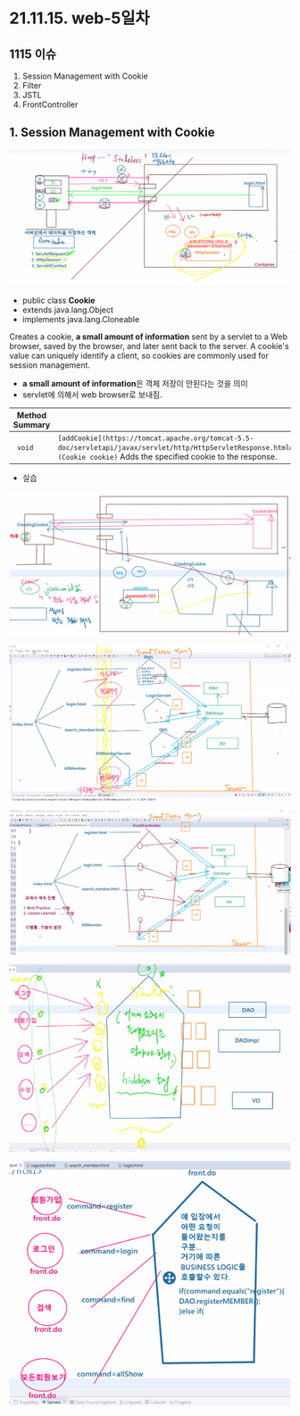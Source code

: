 # 21.11.15. web-5일차

## 1115 이슈

1. Session Management with Cookie
2. Filter
3. JSTL
4. FrontController

## 1. Session Management with Cookie

![](./image/1115-01.png)

- public class **Cookie**
- extends java.lang.Object
- implements java.lang.Cloneable

Creates a cookie, **a small amount of information** sent by a servlet to a Web browser, saved by the browser, and later sent back to the server. A cookie's value can uniquely identify a client, so cookies are commonly used for session management.

* **a small amount of information**은 객체 저장이 안된다는 것을 의미
* servlet에 의해서 web browser로 보내짐.

| **Method Summary** |                                                              |
| ------------------ | ------------------------------------------------------------ |
| ` void`            | `[addCookie](https://tomcat.apache.org/tomcat-5.5-doc/servletapi/javax/servlet/http/HttpServletResponse.html#addCookie(javax.servlet.http.Cookie))(Cookie cookie)`      Adds the specified cookie to the response. |

* 실습

![](./image/1115-02.png)

![](./image/1115-03.png)

![](./image/1115-04.png)

![](./image/1115-05.png)

![](./image/1115-06.png)
